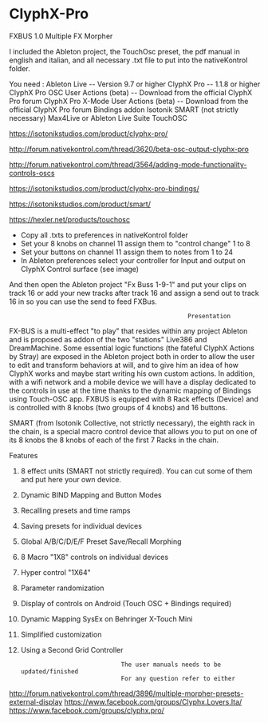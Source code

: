 # ClyphX-Pro

FXBUS 1.0 Multiple FX Morpher

I included the Ableton project, the TouchOsc preset, the pdf manual in english and italian, and all necessary .txt file to put into the nativeKontrol folder.

You need :
Ableton Live -- Version 9.7 or higher 
ClyphX Pro -- 1.1.8 or higher 
ClyphX Pro OSC User Actions (beta) -- Download from the official ClyphX Pro forum
ClyphX Pro X-Mode User Actions (beta) -- Download from the official ClyphX Pro forum
Bindings addon
Isotonik SMART (not strictly necessary)
Max4Live or Ableton Live Suite 
TouchOSC

https://isotonikstudios.com/product/clyphx-pro/

http://forum.nativekontrol.com/thread/3620/beta-osc-output-clyphx-pro

http://forum.nativekontrol.com/thread/3564/adding-mode-functionality-controls-oscs 

https://isotonikstudios.com/product/clyphx-pro-bindings/

https://isotonikstudios.com/product/smart/

https://hexler.net/products/touchosc

- Copy all .txts to preferences in nativeKontrol folder
- Set your 8 knobs on channel 11 assign them to "control change" 1 to 8 
- Set your buttons on channel 11 assign them to notes from 1 to 24
- In Ableton preferences select your controller for Input and output on ClyphX Control surface (see image)


And then open the Ableton project "Fx Buss 1-9-1" and put your clips on track 16 or add your new tracks after track 16 and assign a send out to track 16 in so you can use the send to feed FXBus.

                                                      Presentation 
                                                      
FX-BUS is a multi-effect "to play" that resides within any project Ableton and is proposed as addon of the two "stations" Live386 and DreamMachine.
Some essential logic functions (the fateful ClyphX Actions by Stray) are exposed in the Ableton project both in order to allow the user to edit and transform behaviors at will, and to give him an idea of how ClyphX works and maybe start writing his own custom actions.
In addition, with a wifi network and a mobile device we will have a display dedicated to the controls in use at the time thanks to the dynamic mapping of Bindings using Touch-OSC app.
FXBUS is equipped with 8 Rack effects (Device) and is controlled with 8 knobs (two groups of 4 knobs) and 16 buttons.

SMART (from Isotonik Collective, not strictly necessary), the eighth rack in the chain, is a special macro control device that allows you to put on one of its 8 knobs the 8 knobs of each of the first 7 Racks in the chain. 

Features
1. 8 effect units (SMART not strictly required). You can cut some of them and put here your own device.
2. Dynamic BIND Mapping and Button Modes
3. Recalling presets and time ramps
4. Saving presets for individual devices
5. Global A/B/C/D/E/F Preset Save/Recall Morphing
6. 8 Macro "1X8" controls on individual devices
7. Hyper control "1X64"
8. Parameter randomization
9. Display of controls on Android (Touch OSC + Bindings required)
10. Dynamic Mapping SysEx on Behringer X-Touch Mini
11. Simplified customization
12. Using a Second Grid Controller


                                    The user manuals needs to be updated/finished
                                    For any question refer to either
http://forum.nativekontrol.com/thread/3896/multiple-morpher-presets-external-display
https://www.facebook.com/groups/Clyphx.Lovers.Ita/ 
https://www.facebook.com/groups/clyphx.pro/
